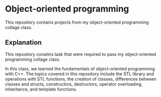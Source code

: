 # Object-oriented programming

This repository contains projects from my object-oriented programming collage class.

## Explanation

This repository conatins task that were required to pass my object-oriented programming collage class.  

In this class, we learned the fundamentals of object-oriented programming with C++. The topics covered in this repository include the STL library and operations with STL functions, the creation of classes, differences between classes and structs, constructors, destructors, operator overloading, inheritance, and template functions.

